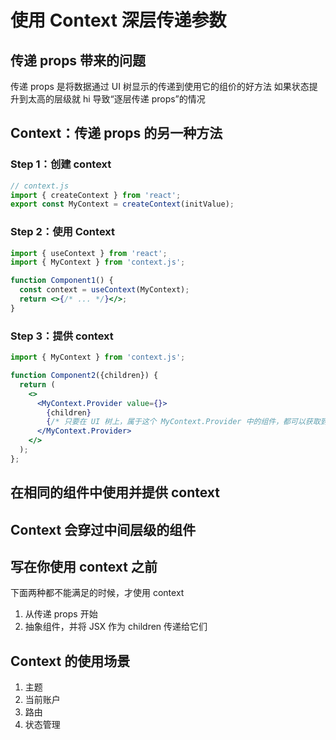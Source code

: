 # 使用 Context 深层传递参数

## 传递 props 带来的问题

传递 props 是将数据通过 UI 树显示的传递到使用它的组价的好方法
如果状态提升到太高的层级就 hi 导致“逐层传递 props”的情况

## Context：传递 props 的另一种方法

### Step 1：创建 context

```jsx
// context.js
import { createContext } from 'react';
export const MyContext = createContext(initValue);
```

### Step 2：使用 Context

```jsx
import { useContext } from 'react';
import { MyContext } from 'context.js';

function Component1() {
  const context = useContext(MyContext);
  return <>{/* ... */}</>;
}
```

### Step 3：提供 context

```jsx
import { MyContext } from 'context.js';

function Component2({children}) {
  return (
    <>
      <MyContext.Provider value={}>
        {children}
        {/* 只要在 UI 树上，属于这个 MyContext.Provider 中的组件，都可以获取到传递的 value */}
      </MyContext.Provider>
    </>
  );
};
```

## 在相同的组件中使用并提供 context

## Context 会穿过中间层级的组件

## 写在你使用 context 之前

下面两种都不能满足的时候，才使用 context

1. 从传递 props 开始
2. 抽象组件，并将 JSX 作为 children 传递给它们

## Context 的使用场景

1. 主题
2. 当前账户
3. 路由
4. 状态管理
